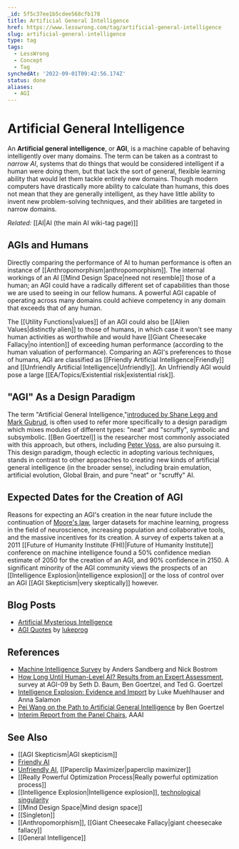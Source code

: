 ```yaml
---
_id: 5f5c37ee1b5cdee568cfb178
title: Artificial General Intelligence
href: https://www.lesswrong.com/tag/artificial-general-intelligence
slug: artificial-general-intelligence
type: tag
tags:
  - LessWrong
  - Concept
  - Tag
synchedAt: '2022-09-01T09:42:56.174Z'
status: done
aliases:
  - AGI
---
```


# Artificial General Intelligence

An **Artificial general intelligence**, or **AGI**, is a machine capable of behaving intelligently over many domains. The term can be taken as a contrast to *narrow AI*, systems that do things that would be considered intelligent if a human were doing them, but that lack the sort of general, flexible learning ability that would let them tackle entirely new domains. Though modern computers have drastically more ability to calculate than humans, this does not mean that they are generally intelligent, as they have little ability to invent new problem-solving techniques, and their abilities are targeted in narrow domains.

*Related:* [[AI|AI (the main AI wiki-tag page)]]

## AGIs and Humans

Directly comparing the performance of AI to human performance is often an instance of [[Anthropomorphism|anthropomorphism]]. The internal workings of an AI [[Mind Design Space|need not resemble]] those of a human; an AGI could have a radically different set of capabilities than those we are used to seeing in our fellow humans. A powerful AGI capable of operating across many domains could achieve competency in any domain that exceeds that of any human.

The [[Utility Functions|values]] of an AGI could also be [[Alien Values|distinctly alien]] to those of humans, in which case it won't see many human activities as worthwhile and would have [[Giant Cheesecake Fallacy|no intention]] of exceeding human performance (according to the human valuation of performance). Comparing an AGI's preferences to those of humans, AGI are classified as [[Friendly Artificial Intelligence|Friendly]] and [[Unfriendly Artificial Intelligence|Unfriendly]]. An Unfriendly AGI would pose a large [[EA/Topics/Existential risk|existential risk]].

## "AGI" As a Design Paradigm

The term "Artificial General Intelligence,"[introduced by Shane Legg and Mark Gubrud](http://wp.goertzel.org/?p=173), is often used to refer more specifically to a design paradigm which mixes modules of different types: "neat" and "scruffy", symbolic and subsymbolic. [[Ben Goertzel]] is the researcher most commonly associated with this approach, but others, including [Peter Voss](https://wiki.lesswrong.com/wiki/Peter_Voss), are also pursuing it. This design paradigm, though eclectic in adopting various techniques, stands in contrast to other approaches to creating new kinds of artificial general intelligence (in the broader sense), including brain emulation, artificial evolution, Global Brain, and pure "neat" or "scruffy" AI.

## Expected Dates for the Creation of AGI

Reasons for expecting an AGI's creation in the near future include the continuation of [Moore's law](https://wiki.lesswrong.com/wiki/Moore's_law), larger datasets for machine learning, progress in the field of neuroscience, increasing population and collaborative tools, and the massive incentives for its creation. A survey of experts taken at a 2011 [[Future of Humanity Institute (FHI)|Future of Humanity Institute]] conference on machine intelligence found a 50% confidence median estimate of 2050 for the creation of an AGI, and 90% confidence in 2150. A significant minority of the AGI community views the prospects of an [[Intelligence Explosion|intelligence explosion]] or the loss of control over an AGI [[AGI Skepticism|very skeptically]] however.

## Blog Posts

- [Artificial Mysterious Intelligence](http://lesswrong.com/lw/wk/artificial_mysterious_intelligence/)
- [AGI Quotes](http://lesswrong.com/lw/8a9/agi_quotes/) by [lukeprog](http://lukeprog)

## References

- [Machine Intelligence Survey](http://www.fhi.ox.ac.uk/__data/assets/pdf_file/0015/21516/MI_survey.pdf) by Anders Sandberg and Nick Bostrom
- [How Long Until Human-Level AI? Results from an Expert Assessment](http://sethbaum.com/ac/2011_AI-Experts.pdf), survey at AGI-09 by Seth D. Baum, Ben Goertzel, and Ted G. Goertzel
- [Intelligence Explosion: Evidence and Import](http://commonsenseatheism.com/wp-content/uploads/2012/02/Muehlhauser-Salamon-Intelligence-Explosion-Evidence-and-Import.pdf) by Luke Muehlhauser and Anna Salamon
- [Pei Wang on the Path to Artificial General Intelligence](http://hplusmagazine.com/2011/01/27/pei-wang-path-artificial-general-intelligence/) by Ben Goertzel
- [Interim Report from the Panel Chairs](http://www.aaai.org/Organization/Panel/panel-note.pdf), AAAI

## See Also

- [[AGI Skepticism|AGI skepticism]]
- [Friendly AI](https://wiki.lesswrong.com/wiki/Friendly_AI)
- [Unfriendly AI](https://wiki.lesswrong.com/wiki/Unfriendly_AI), [[Paperclip Maximizer|paperclip maximizer]]
- [[Really Powerful Optimization Process|Really powerful optimization process]]
- [[Intelligence Explosion|Intelligence explosion]], [technological singularity](https://wiki.lesswrong.com/wiki/technological_singularity)
- [[Mind Design Space|Mind design space]]
- [[Singleton]]
- [[Anthropomorphism]], [[Giant Cheesecake Fallacy|giant cheesecake fallacy]]
- [[General Intelligence]]